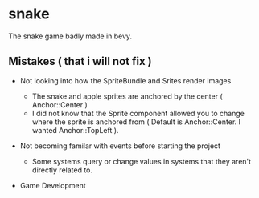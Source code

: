 # snake

The snake game badly made in bevy.


## Mistakes ( that i will not fix )

- Not looking into how the SpriteBundle and Srites render images
  - The snake and apple sprites are anchored by the center ( Anchor::Center )
  - I did not know that the Sprite component allowed you to change where the sprite is anchored from ( Default is Anchor::Center. I wanted Anchor::TopLeft ).

- Not becoming familar with events before starting the project
  - Some systems query or change values in systems that they aren't directly related to.

- Game Development

